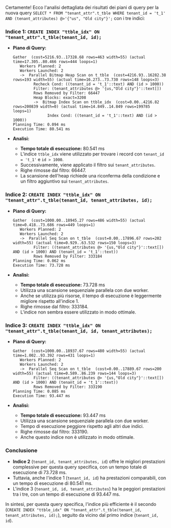 Certamente! Ecco l'analisi dettagliata dei risultati dei piani di query per la nuova query `SELECT * FROM "tenant_attr".t_tble WHERE tenant_id = 't_1' AND (tenant_attributes) @>'{"us", "Old city"}';` con i tre indici:

### Indice 1: `CREATE INDEX "ttble_idx" ON "tenant_attr".t_tble(tenant_id, id);`

- **Piano di Query:**
  ```plaintext
  Gather  (cost=5216.93..17328.68 rows=463 width=55) (actual time=17.305..80.466 rows=444 loops=1)
     Workers Planned: 2
     Workers Launched: 2
     ->  Parallel Bitmap Heap Scan on t_tble  (cost=4216.93..16282.38 rows=193 width=55) (actual time=16.273..73.730 rows=148 loops=3)
           Recheck Cond: ((tenant_id = 't_1'::text) AND (id > 1000))
           Filter: (tenant_attributes @> '{us,"Old city"}'::text[])
           Rows Removed by Filter: 66447
           Heap Blocks: exact=3208
           ->  Bitmap Index Scan on ttble_idx  (cost=0.00..4216.82 rows=200839 width=0) (actual time=14.849..14.849 rows=199785 loops=1)
                 Index Cond: ((tenant_id = 't_1'::text) AND (id > 1000))
  Planning Time: 0.094 ms
  Execution Time: 80.541 ms
  ```

- **Analisi:**
  - **Tempo totale di esecuzione:** 80.541 ms
  - L'indice `ttble_idx` viene utilizzato per trovare i record con `tenant_id = 't_1'` e `id > 1000`.
  - Successivamente, viene applicato il filtro sui `tenant_attributes`.
  - Righe rimosse dal filtro: 66447.
  - La scansione dell'heap richiede una riconferma della condizione e un filtro aggiuntivo sui `tenant_attributes`.

### Indice 2: `CREATE INDEX "ttble_idx" ON "tenant_attr".t_tble(tenant_id, tenant_attributes, id);`

- **Piano di Query:**
  ```plaintext
  Gather  (cost=1000.00..18945.27 rows=486 width=55) (actual time=0.418..73.686 rows=449 loops=1)
     Workers Planned: 2
     Workers Launched: 2
     ->  Parallel Seq Scan on t_tble  (cost=0.00..17896.67 rows=202 width=55) (actual time=0.929..63.532 rows=150 loops=3)
           Filter: ((tenant_attributes @> '{us,"Old city"}'::text[]) AND (id > 1000) AND (tenant_id = 't_1'::text))
           Rows Removed by Filter: 333184
  Planning Time: 0.062 ms
  Execution Time: 73.728 ms
  ```

- **Analisi:**
  - **Tempo totale di esecuzione:** 73.728 ms
  - Utilizza una scansione sequenziale parallela con due worker.
  - Anche se utilizza più risorse, il tempo di esecuzione è leggermente migliore rispetto all'indice 1.
  - Righe rimosse dal filtro: 333184.
  - L'indice non sembra essere utilizzato in modo ottimale.

### Indice 3: `CREATE INDEX "ttble_idx" ON "tenant_attr".t_tble(tenant_id, id, tenant_attributes);`

- **Piano di Query:**
  ```plaintext
  Gather  (cost=1000.00..18937.67 rows=480 width=55) (actual time=1.002..93.392 rows=431 loops=1)
     Workers Planned: 2
     Workers Launched: 2
     ->  Parallel Seq Scan on t_tble  (cost=0.00..17889.67 rows=200 width=55) (actual time=0.589..86.239 rows=144 loops=3)
           Filter: ((tenant_attributes @> '{us,"Old city"}'::text[]) AND (id > 1000) AND (tenant_id = 't_1'::text))
           Rows Removed by Filter: 333190
  Planning Time: 0.085 ms
  Execution Time: 93.447 ms
  ```

- **Analisi:**
  - **Tempo totale di esecuzione:** 93.447 ms
  - Utilizza una scansione sequenziale parallela con due worker.
  - Tempo di esecuzione peggiore rispetto agli altri due indici.
  - Righe rimosse dal filtro: 333190.
  - Anche questo indice non è utilizzato in modo ottimale.

### Conclusione
- **Indice 2** (`tenant_id, tenant_attributes, id`) offre le migliori prestazioni complessive per questa query specifica, con un tempo totale di esecuzione di 73.728 ms.
- Tuttavia, anche l'indice 1 (`tenant_id, id`) ha prestazioni comparabili, con un tempo di esecuzione di 80.541 ms.
- L'indice 3 (`tenant_id, id, tenant_attributes`) ha le peggiori prestazioni tra i tre, con un tempo di esecuzione di 93.447 ms.

In sintesi, per questa query specifica, l'indice più efficiente è il secondo (`CREATE INDEX "ttble_idx" ON "tenant_attr".t_tble(tenant_id, tenant_attributes, id);`), seguito da vicino dal primo indice (`tenant_id, id`).